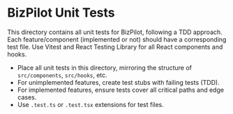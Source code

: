 # BizPilot Unit Tests

This directory contains all unit tests for BizPilot, following a TDD approach. Each feature/component (implemented or not) should have a corresponding test file. Use Vitest and React Testing Library for all React components and hooks.

- Place all unit tests in this directory, mirroring the structure of `src/components`, `src/hooks`, etc.
- For unimplemented features, create test stubs with failing tests (TDD).
- For implemented features, ensure tests cover all critical paths and edge cases.
- Use `.test.ts` or `.test.tsx` extensions for test files. 